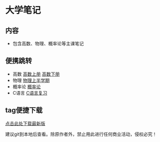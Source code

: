 # 大学笔记

## 内容
- 包含高数、物理、概率论等主课笔记

## 便携跳转
- 高数
  [高数上册](高数笔记/上册内容.pdf)
  [高数下册](高数笔记/下册内容.pdf)
- 物理
  [物理上半学期](物理笔记/物理笔记)
- 概率论
  [概率论](概率论/概率论.pdf)
- C语言
  [C语言复习](C语言/C语言复习)

## tag便捷下载
[点击此处下载最新版](https://github.com/Ling0727-ai/notes-in-university/releases)

建议git到本地后查看。除原作者外，禁止用此进行任何商业活动，侵权必究！
